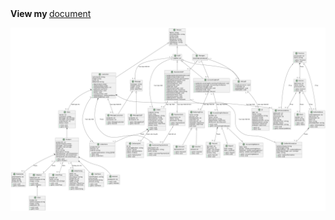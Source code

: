 
<div >
  <div>
    <a>
      <b>
      View my   
      </b>
    </a>
    <a href="https://drive.google.com/file/d/1SDaLYqVYsWN9axGV22au2SilpFNrhDIQ/view?usp=sharing">
       document
    </a>
  </div>
</div>

![banner](https://raw.githubusercontent.com/KhoiPhug/eCommerceLogisticsSystem/main/Class%20diagram/Lab%201.2%20_%20Class%20diagram.png)
